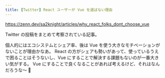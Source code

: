 ```yaml
---
title: [Twitter] React ユーザーが Vue を選ばない理由
---
```


https://zenn.dev/sa2knight/articles/why_react_folks_dont_choose_vue

Twitter の投稿をまとめて考察されている記事。

個人的にはエコシステムとシェア率、後は Vue を使う大きなモチベーションがないことが理由かなあ。
React の方がシェアも勢いがあって、使っているうえで困ることはそうないし、Vue にすることで解決する課題もないのが一番大きい気がする。
Vue にすることで良くなることがあれば考えるけど、それはなんだろうな〜 🤔

